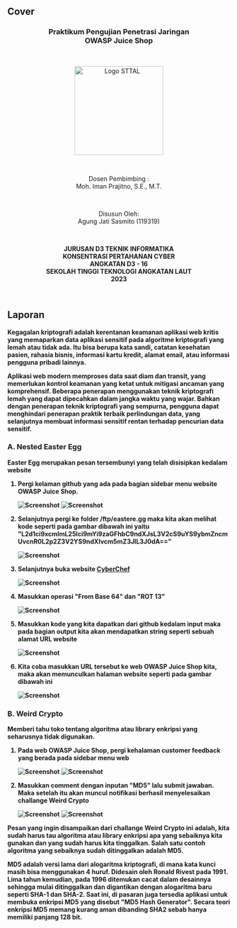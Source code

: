 ## Cover

<h3 align="center">
    <b>Praktikum Pengujian Penetrasi Jaringan</b><br>
    OWASP Juice Shop<br>
     
</h3>
<br>
<p align="center">
  <img src="../../public/logo_sttal.png" alt="Logo STTAL" width="200">
</p>
<br>
<p align="center">
    Dosen Pembimbing :<br>
    Moh. Iman Prajitno, S.E., M.T.
</p>
<br>
<p align="center">
    Disusun Oleh:<br>
    Agung Jati Sasmito (119319)
</p>
<br>
<p align="center">
    <b>
        JURUSAN D3 TEKNIK INFORMATIKA <br>
        KONSENTRASI PERTAHANAN CYBER <br>
        ANGKATAN D3 - 16 <br> 
        SEKOLAH TINGGI TEKNOLOGI ANGKATAN LAUT <br>
        2023
    </br>
</p>
<br>


## Laporan

Kegagalan kriptografi adalah kerentanan keamanan aplikasi web kritis yang memaparkan data aplikasi sensitif pada algoritme kriptografi yang lemah atau tidak ada. Itu bisa berupa kata sandi, catatan kesehatan pasien, rahasia bisnis, informasi kartu kredit, alamat email, atau informasi pengguna pribadi lainnya.

Aplikasi web modern memproses data saat diam dan transit, yang memerlukan kontrol keamanan yang ketat untuk mitigasi ancaman yang komprehensif. Beberapa penerapan menggunakan teknik kriptografi lemah yang dapat dipecahkan dalam jangka waktu yang wajar. Bahkan dengan penerapan teknik kriptografi yang sempurna, pengguna dapat menghindari penerapan praktik terbaik perlindungan data, yang selanjutnya membuat informasi sensitif rentan terhadap pencurian data sensitif.

### A. Nested Easter Egg 

Easter Egg merupakan pesan tersembunyi yang telah disisipkan kedalam website

1. Pergi kelaman github yang ada pada bagian sidebar menu website OWASP Juice Shop.

    ![Screenshot](images/1.png)
    ![Screenshot](images/2.png)

2. Selanjutnya pergi ke folder /ftp/eastere.gg maka kita akan melihat kode seperti pada gambar dibawah ini yaitu "L2d1ci9xcmlmL25lci9mYi9zaGFhbC9ndXJsL3V2cS9uYS9ybmZncmUvcnR0L2p2Z3V2YS9ndXIvcm5mZ3JlL3J0dA=="

    ![Screenshot](images/3.png)

3. Selanjutnya buka website [CyberChef](https://gchq.github.io/CyberChef/) 

    ![Screenshot](images/4.png)

4. Masukkan operasi "From Base 64" dan "ROT 13"

    ![Screenshot](images/5.png)

5. Masukkan kode yang kita dapatkan dari github kedalam input maka pada bagian output kita akan mendapatkan string seperti sebuah alamat URL website

    ![Screenshot](images/6.png)

6. Kita coba masukkan URL tersebut ke web OWASP Juice Shop kita, maka akan memunculkan halaman website seperti pada gambar dibawah ini

    ![Screenshot](images/7.png)

### B. Weird Crypto

Memberi tahu toko tentang algoritma atau library enkripsi yang seharusnya tidak digunakan.

1. Pada web OWASP Juice Shop, pergi kehalaman customer feedback yang berada pada sidebar menu web

    ![Screenshot](images/8.png)
    ![Screenshot](images/9.png)

2. Masukkan comment dengan inputan "MD5" lalu submit jawaban. Maka setelah itu akan muncul notifikasi berhasil menyelesaikan challange Weird Crypto

    ![Screenshot](images/10.png)
    ![Screenshot](images/11.png)

Pesan yang ingin disampaikan dari challange Weird Crypto ini adalah, kita sudah harus tau algoritma atau library enkripsi apa yang sebaiknya kita gunakan dan yang sudah harus kita tinggalkan. Salah satu contoh algoritma yang sebaiknya sudah ditinggalkan adalah MD5.

MD5 adalah versi lama dari alogaritma kriptografi, di mana kata kunci masih bisa menggunakan 4 huruf. Didesain oleh Ronald Rivest pada 1991. Lima tahun kemudian, pada 1996 ditemukan cacat dalam desainnya sehingga mulai ditinggalkan dan digantikan dengan alogaritma baru seperti SHA-1 dan SHA-2. Saat ini, di pasaran juga tersedia aplikasi untuk membuka enkripsi MD5 yang disebut "MD5 Hash Generator". Secara teori enkripsi MD5 memang kurang aman dibanding SHA2 sebab hanya memiliki panjang 128 bit.